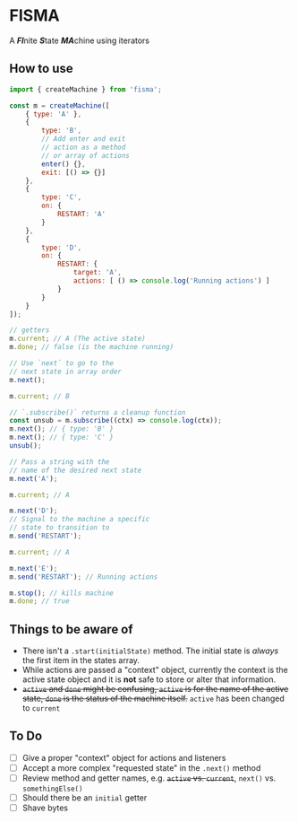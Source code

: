 # FISMA

A ***FI***nite ***S***tate ***MA***chine using iterators

## How to use

```js
import { createMachine } from 'fisma';

const m = createMachine([
    { type: 'A' },
    {
        type: 'B',
        // Add enter and exit 
        // action as a method
        // or array of actions
        enter() {},
        exit: [() => {}]
    },
    {
        type: 'C',
        on: {
            RESTART: 'A'
        }
    },
    {
        type: 'D',
        on: {
            RESTART: {
                target: 'A',
                actions: [ () => console.log('Running actions') ]
            }
        }
    }
]);

// getters
m.current; // A (The active state)
m.done; // false (is the machine running)

// Use `next` to go to the
// next state in array order
m.next();

m.current; // B

// `.subscribe()` returns a cleanup function
const unsub = m.subscribe((ctx) => console.log(ctx));
m.next(); // { type: 'B' }
m.next(); // { type: 'C' }
unsub();

// Pass a string with the
// name of the desired next state
m.next('A');

m.current; // A

m.next('D');
// Signal to the machine a specific
// state to transition to
m.send('RESTART');

m.current; // A

m.next('E');
m.send('RESTART'); // Running actions

m.stop(); // kills machine
m.done; // true
```

## Things to be aware of

- There isn't a `.start(initialState)` method. The initial state is _always_ the first item in the states array.
- While actions are passed a "context" object, currently the context is the active state object and it is **not** safe to store or alter that information.
- ~~`active` and `done` might be confusing, `active` is for the name of the active state, `done` is the status of the machine itself.~~ `active` has been changed to `current`

## To Do
- [ ] Give a proper "context" object for actions and listeners
- [ ] Accept a more complex "requested state" in the `.next()` method
- [ ] Review method and getter names, e.g. ~~`active` vs. `current`~~, `next()` vs. `somethingElse()`
- [ ] Should there be an `initial` getter
- [ ] Shave bytes